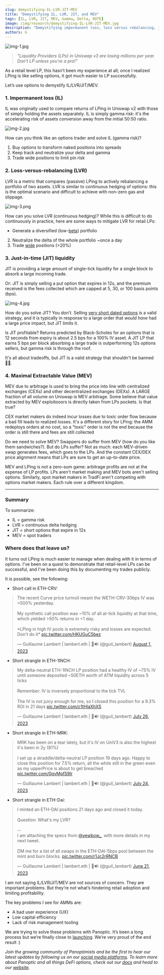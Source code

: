 ```yaml
---
slug: demystifying-IL-LVR-JIT-MEV
title: "Demystifying IL, LVR, JIT, and MEV"
tags: [IL, LVR, JIT, MEV, Gamma, Delta, 0DTE]
image: /img/research/demystifying-IL-LVR-JIT-MEV.jpg
description: "Demystifying impermanent loss, loss versus rebalancing, just in time liquidity, and maximal extractable value through the lens of Uniswap LPing as options selling"
authors: G
---
```


![img-1.jpg](./img-1.jpg)

> *"Liquidity Providers (LPs) in Uniswap v3 are losing millions per year. Don’t LP unless you’re a pro!”*
  
As a retail level LP, this hasn’t been my experience at all; once I realized LPing is like selling options, it got much easier to LP successfully.  
  
Let’s use options to demystify IL/LVR/JIT/MEV.

<!--truncate-->

### 1. Impermanent loss (IL)  
  
IL was originally used to compare returns of LPing in Uniswap v2 with those of simply holding the assets separately. IL is simply gamma risk: it's the accelerating risk of assets conversion away from the initial 50:50 ratio.

![img-2.jpg](./img-2.jpg)

How can you think like an options trader and solve IL (gamma risk)?  
  
1. Buy options to transform naked positions into spreads  
2. Keep track and neutralize your delta and gamma  
3. Trade wide positions to limit pin risk

### 2. Loss-versus-rebalancing (LVR)  
  
LVR is a metric that compares (passive) LPing to actively rebalancing a portfolio of two assets. LVR is similar to continuous hedging of options: this is the optimal scenario and difficult to achieve with non-zero gas and slippage.

![img-3.png](./img-3.png)

How can you solve LVR (continuous hedging)? While this is difficult to do continuously in practice, here are some ways to mitigate LVR for retail LPs:
  
- Generate a diversified (low-[beta](https://panoptic.xyz/research/greeks-series-beta)) portfolio  
2. Neutralize the delta of the whole portfolio ~once a day  
3. Trade [wide](https://panoptic.xyz/research/uniswap-lp-calculate-price-range) positions (>20%)

### 3. Just-in-time (JIT) liquidity  
  
JIT is providing a large amount of single-tick liquidity for a single block to absorb a large incoming trade.  

Or: JIT is simply selling a put option that expires in 12s, and the premium received is the fees collected which are capped at 5, 30, or 100 basis points (bps).

![img-4.jpg](./img-4.jpg)

How do you solve JIT? You don't. Selling [very short dated options](https://panoptic.xyz/research/zero-dte-defi-options) is a valid strategy, and it is typically in response to a large order that *would have* had a large price impact, but JIT limits it.
  
Is JIT profitable? Returns predicted by Black-Scholes for an options that is 12 seconds from expiry is about 2.5 bps for a 100% IV asset. A JIT LP that earns 5 bps per block absorbing a large trade is outperforming 12s options sellers, but gamma risk is through the roof.  
  
It's all about tradeoffs, but JIT is a valid strategy that shouldn't be banned 🤷‍♂️.

### 4. Maximal Extractable Value (MEV)
  
MEV due to arbitrage is used to bring the price into line with centralized exchanges (CEXs) and other decentralized exchanges (DEXs). A LARGE fraction of all volume on Uniswap is MEV arbitrage. Some believe that value extracted by MEV exploitooors is directly taken from LPs pockets. Is that true?

CEX market makers do indeed incur losses due to toxic order flow because a bad fill leads to realized losses. It's a different story for LPing: the AMM redeploys orders at no cost, so a "toxic" order is not the end because the order is still there and fees are still collected

Do we need to solve MEV? Swappers do suffer from MEV (how do you like them sandwiches?). But do LPs suffer? Not as much: each MEV-driven swap generates fees, which goes to the LPs. And the constant CEX/DEX price alignment means that LPs are sure to get an up-to-date price.

MEV and LPing is not a zero-sum game: arbitrage profits are not at the expense of LP profits. LPs aren't market making and MEV bots aren't selling options. Similarly, spot market makers in TradFi aren't competing with options market makers. Each rule over a different kingdom.

---

### Summary
To summarize:
- IL = gamma risk  
- LVR = continuous delta hedging  
- JIT = short options that expire in 12s  
- MEV = spot traders  

### Where does that leave us?
It turns out LPing is much easier to manage when dealing with it in terms of options. I've been on a quest to demonstrate that retail-level LPs can be successful, and I've been doing this by documenting my trades publicly.  
  
It *is* possible, see the following:

- Short call in ETH-CRV:
<blockquote class="twitter-tweet"><p lang="en" dir="ltr">The recent Curve price turmoil meant the WETH-CRV-30bps IV was &gt;500% yesterday. <br/><br/>My synthetic call position was ~10% of all at-tick liquidity at that time, which yielded &gt;50% returns in &lt;1 day.<br/><br/>*LPing in high IV pools is extremely risky and losses are expected. Don&#39;t do it* <a href="https://t.co/HKUGuC5bez">pic.twitter.com/HKUGuC5bez</a></p>&mdash; Guillaume Lambert | lambert.eth | 🦇🔊 (@guil_lambert) <a href="https://twitter.com/guil_lambert/status/1686370181709230080?ref_src=twsrc%5Etfw">August 1, 2023</a></blockquote> <script async src="https://platform.twitter.com/widgets.js" charset="utf-8"></script>

- Short strangle in ETH-1INCH:
<blockquote class="twitter-tweet"><p lang="en" dir="ltr">My delta-neutral ETH-1INCH LP position had a healthy IV of ~75% IV until someone deposited ~50ETH worth of ATM liquidity across 5 ticks<br/><br/>Remember: IV is inversely proportional to the tick TVL<br/><br/>The IV is not juicy enough for me, so I closed this position for a 9.3% ROI in 21 days <a href="https://t.co/c1tHlaXhXS">pic.twitter.com/c1tHlaXhXS</a></p>&mdash; Guillaume Lambert | lambert.eth | 🦇🔊 (@guil_lambert) <a href="https://twitter.com/guil_lambert/status/1684214462830575616?ref_src=twsrc%5Etfw">July 26, 2023</a></blockquote> <script async src="https://platform.twitter.com/widgets.js" charset="utf-8"></script>

- Short strangle in ETH-MRK:
<blockquote class="twitter-tweet"><p lang="en" dir="ltr">MRK has been on a tear lately, but it&#39;s IV on UniV3 is also the highest it&#39;s been in 2y (81%)<br/><br/>I set up a straddle/delta-neutral LP position 19 days ago. Happy to close this position for 7.5% return, all the while still in the green even as my upperPrice is about to get breached <a href="https://t.co/0qvMpfS9lr">pic.twitter.com/0qvMpfS9lr</a></p>&mdash; Guillaume Lambert | lambert.eth | 🦇🔊 (@guil_lambert) <a href="https://twitter.com/guil_lambert/status/1683568293376847877?ref_src=twsrc%5Etfw">July 24, 2023</a></blockquote> <script async src="https://platform.twitter.com/widgets.js" charset="utf-8"></script>
  
- Short strangle in ETH-Dai:
<blockquote class="twitter-tweet"><p lang="en" dir="ltr">I minted an ETH-DAI positions 21 days ago and closed it today. <br/><br/>Question: What&#39;s my LVR?<br/><br/>--<br/>I am attaching the specs from <a href="https://twitter.com/yewbow_?ref_src=twsrc%5Etfw">@yewbow_</a>, with more details in my next tweet. <br/><br/>DM me for a list of all swaps in the ETH-DAI-5bps pool between the mint and burn blocks. <a href="https://t.co/r1Jc2rRNCB">pic.twitter.com/r1Jc2rRNCB</a></p>&mdash; Guillaume Lambert | lambert.eth | 🦇🔊 (@guil_lambert) <a href="https://twitter.com/guil_lambert/status/1671593549786234880?ref_src=twsrc%5Etfw">June 21, 2023</a></blockquote> <script async src="https://platform.twitter.com/widgets.js" charset="utf-8"></script>
  
I am not saying IL/LVR/JIT/MEV are not sources of concern. They are important problems. But they’re not what’s hindering retail adoption and limiting profitability.
  
The key problems I see for AMMs are:

- A bad user experience (UX)
- Low capital efficiency
- Lack of risk management tooling


We are trying to solve these problems with Panoptic. It’s been a long process but we’re finally close to [launching](https://panoptic.xyz/blog/gated-launch-sign-up). We’re very proud of the end result :)  

*Join the growing community of Panoptimists and be the first to hear our latest updates by following us on our [social media platforms](https://links.panoptic.xyz/all). To learn more about Panoptic and all things DeFi options, check out our [docs](https://panoptic.xyz/docs/intro) and head to our [website](https://panoptic.xyz/).*
